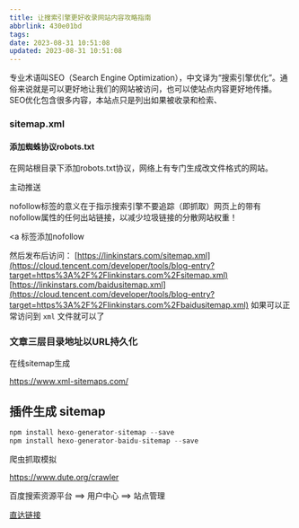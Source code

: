 ```yaml
---
title: 让搜索引擎更好收录网站内容攻略指南
abbrlink: 430e01bd
tags:
date: 2023-08-31 10:51:08
updated: 2023-08-31 10:51:08
---
```


专业术语叫SEO（Search Engine Optimization），中文译为“搜索引擎优化”。通俗来说就是可以更好地让我们的网站被访问，也可以使站点内容更好地传播。SEO优化包含很多内容，本站点只是列出如果被收录和检索、

### sitemap.xml

#### 添加蜘蛛协议robots.txt

在网站根目录下添加robots.txt协议，网络上有专门生成改文件格式的网站。

主动推送

nofollow标签的意义在于指示搜索引擎不要追踪（即抓取）网页上的带有nofollow属性的任何出站链接，以减少垃圾链接的分散网站权重！

<a 标签添加nofollow



然后发布后访问： [https://linkinstars.com/sitemap.xml](https://cloud.tencent.com/developer/tools/blog-entry?target=https%3A%2F%2Flinkinstars.com%2Fsitemap.xml) [https://linkinstars.com/baidusitemap.xml](https://cloud.tencent.com/developer/tools/blog-entry?target=https%3A%2F%2Flinkinstars.com%2Fbaidusitemap.xml) 如果可以正常访问到 `xml` 文件就可以了

### 文章三层目录地址以URL持久化

在线sitemap生成

https://www.xml-sitemaps.com/

## 插件生成 sitemap

```javascript
npm install hexo-generator-sitemap --save		  
npm install hexo-generator-baidu-sitemap --save
```

爬虫抓取模拟

https://www.dute.org/crawler

百度搜索资源平台 ==> 用户中心 ==> 站点管理

[直达链接](https://ziyuan.baidu.com/site/index)

